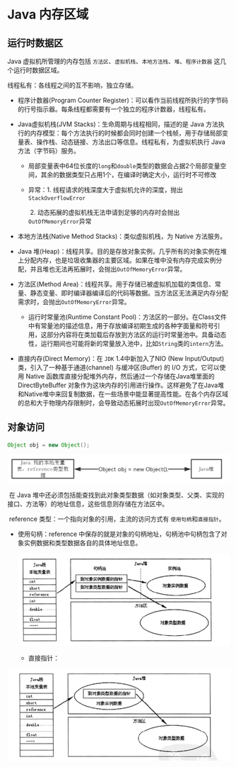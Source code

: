 

# Java 内存区域

## 运行时数据区

Java 虚拟机所管理的内存包括 `方法区`、`虚拟机栈`、`本地方法栈`、`堆`、`程序计数器` 这几个运行时数据区域。

线程私有：各线程之间的互不影响，独立存储。

- 程序计数器(Program Counter Register)：可以看作当前线程所执行的字节码的行号指示器。每条线程都需要有一个独立的程序计数器，线程私有。

- Java虚拟机栈(JVM Stacks)：生命周期与线程相同，描述的是 Java 方法执行的内存模型：每个方法执行的时候都会同时创建一个栈帧，用于存储局部变量表、操作栈、动态链接、方法出口等信息。线程私有，为虚拟机执行 Java 方法（字节码）服务。

   - 局部变量表中64位长度的`long`和`double`类型的数据会占据2个局部变量空间，其余的数据类型只占用1个，在编译时确定大小，运行时不可修改

   - 异常：1. 线程请求的栈深度大于虚拟机允许的深度，抛出`StackOverflowError`

     ​		  2. 动态拓展的虚拟机栈无法申请到足够的内存时会抛出`OutOfMemoryError`异常

- 本地方法栈(Native Method Stacks)：类似虚拟机栈，为 Native 方法服务。

- Java 堆(Heap)：线程共享。目的是存放对象实例，几乎所有的对象实例在堆上分配内存，也是垃圾收集器的主要区域。如果在堆中没有内存完成实例分配，并且堆也无法再拓展时，会抛出`OutOfMemoryError`异常。

- 方法区(Method Area)：线程共享。用于存储已被虚拟机加载的类信息、常量、静态变量、即时编译器编译后的代码等数据。当方法区无法满足内存分配需求时，会抛出`OutOfMemoryError`异常。

  	- 运行时常量池(Runtime Constant Pool)：方法区的一部分。在Class文件中有常量池的描述信息，用于存放编译初期生成的各种字面量和符号引用，这部分内容将在类加载后存放到方法区的运行时常量池中。具备动态性，运行期间也可能将新的常量放入池中，比如`String`类的`intern`方法。

- 直接内存(Direct Memory)：在 `JDK` 1.4中新加入了NIO (New Input/Output) 类，引入了一种基于通道(channel) 与缓冲区(Buffer) 的 I/O 方式，它可以使用 Native 函数库直接分配堆外内存，然后通过一个存储在Java堆里面的 DirectByteBuffer 对象作为这块内存的引用进行操作。这样避免了在Java堆和Native堆中来回复制数据，在一些场景中能显著提高性能。在各个内存区域的总和大于物理内存限制时，会导致动态拓展时出现`OutOfMemoryError`异常。



## 对象访问

```java
Object obj = new Object();
```

![1576469433420](expression.png)

​	在 Java 堆中还必须包括能查找到此对象类型数据（如对象类型、父类、实现的接口、方法等）的地址信息，这些信息则存储在方法区中。

​	reference 类型：一个指向对象的引用，主流的访问方式有 `使用句柄`和`直接指针`。

 - 使用句柄：reference 中保存的就是对象的句柄地址，句柄池中句柄包含了对象实例数据和类型数据各自的具体地址信息。

   ![reference](reference.png)

	- 直接指针：

![direct](direct.png)
